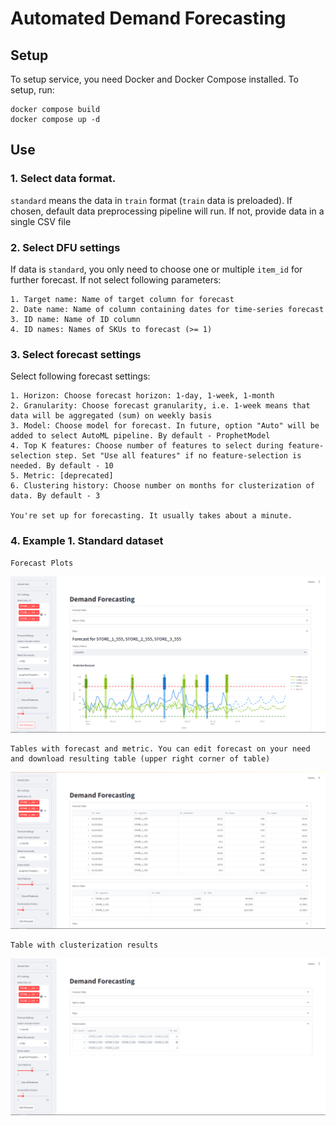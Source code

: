 # Automated Demand Forecasting

## Setup

To setup service, you need Docker and Docker Compose installed. To setup, run:

    docker compose build
    docker compose up -d

## Use

### 1. Select data format. 
`standard` means the data in `train` format (`train` data is preloaded). If chosen, default data preprocessing pipeline will run. If not, provide data in a single CSV file

### 2. Select DFU settings

If data is `standard`, you only need to choose one or multiple `item_id` for further forecast. If not select following parameters:

    1. Target name: Name of target column for forecast
    2. Date name: Name of column containing dates for time-series forecast
    3. ID name: Name of ID column
    4. ID names: Names of SKUs to forecast (>= 1)

### 3. Select forecast settings

Select following forecast settings:

    1. Horizon: Choose forecast horizon: 1-day, 1-week, 1-month
    2. Granularity: Choose forecast granularity, i.e. 1-week means that data will be aggregated (sum) on weekly basis
    3. Model: Choose model for forecast. In future, option "Auto" will be added to select AutoML pipeline. By default - ProphetModel
    4. Top K features: Choose number of features to select during feature-selection step. Set "Use all features" if no feature-selection is needed. By default - 10
    5. Metric: [deprecated]
    6. Clustering history: Choose number on months for clusterization of data. By default - 3

    You're set up for forecasting. It usually takes about a minute.

### 4. Example 1. Standard dataset

    Forecast Plots

![Example of forecast for standard data](./artifacts/standard_forecast.png)

    Tables with forecast and metric. You can edit forecast on your need and download resulting table (upper right corner of table)

![Example of tables for standard data](./artifacts/standard_tables.png)

    Table with clusterization results
    
![Example of clusterization on standard data](./artifacts/standard_clusters.png)


